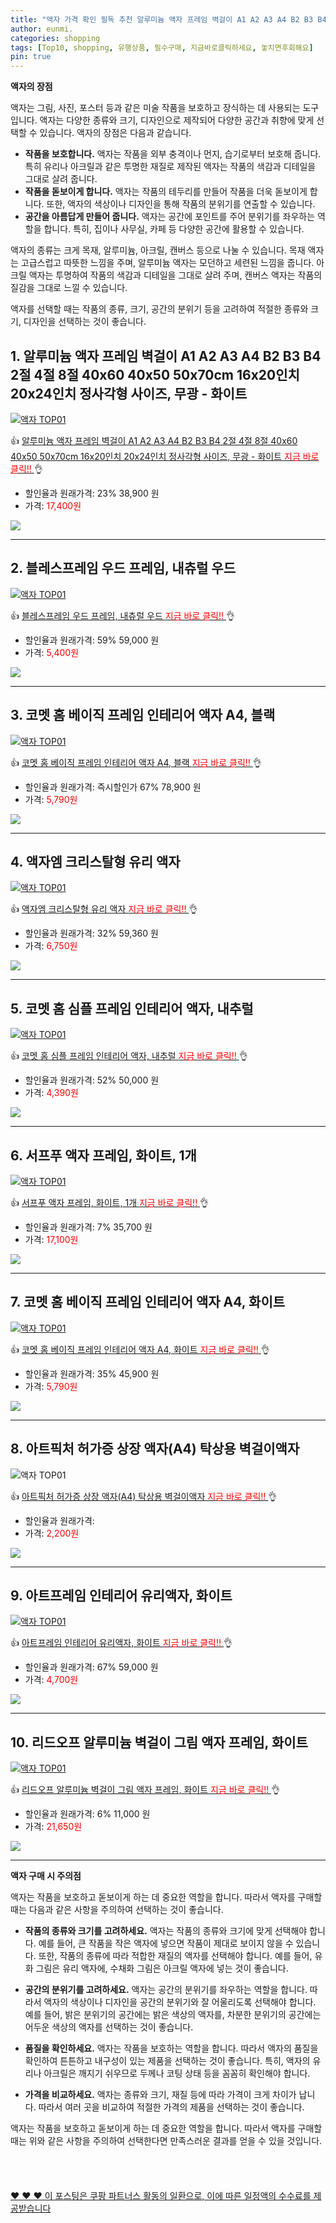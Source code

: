 ```yaml
---
title: "액자 가격 확인 필독 추천 알루미늄 액자 프레임 벽걸이 A1 A2 A3 A4 B2 B3 B4 2절 4절 8절 40x60 40x50 50x70cm 16x 비교 장점 구매가이드"
author: eunmi.
categories: shopping
tags: [Top10, shopping, 유행상품, 필수구매, 지금바로클릭하세요, 놓치면후회해요]
pin: true
---
```

**액자의 장점**

액자는 그림, 사진, 포스터 등과 같은 미술 작품을 보호하고 장식하는 데 사용되는 도구입니다. 액자는 다양한 종류와 크기, 디자인으로 제작되어 다양한 공간과 취향에 맞게 선택할 수 있습니다. 액자의 장점은 다음과 같습니다.

* **작품을 보호합니다.** 액자는 작품을 외부 충격이나 먼지, 습기로부터 보호해 줍니다. 특히 유리나 아크릴과 같은 투명한 재질로 제작된 액자는 작품의 색감과 디테일을 그대로 살려 줍니다.
* **작품을 돋보이게 합니다.** 액자는 작품의 테두리를 만들어 작품을 더욱 돋보이게 합니다. 또한, 액자의 색상이나 디자인을 통해 작품의 분위기를 연출할 수 있습니다.
* **공간을 아름답게 만들어 줍니다.** 액자는 공간에 포인트를 주어 분위기를 좌우하는 역할을 합니다. 특히, 집이나 사무실, 카페 등 다양한 공간에 활용할 수 있습니다.

액자의 종류는 크게 목재, 알루미늄, 아크릴, 캔버스 등으로 나눌 수 있습니다. 목재 액자는 고급스럽고 따뜻한 느낌을 주며, 알루미늄 액자는 모던하고 세련된 느낌을 줍니다. 아크릴 액자는 투명하여 작품의 색감과 디테일을 그대로 살려 주며, 캔버스 액자는 작품의 질감을 그대로 느낄 수 있습니다.

액자를 선택할 때는 작품의 종류, 크기, 공간의 분위기 등을 고려하여 적절한 종류와 크기, 디자인을 선택하는 것이 좋습니다.

   

## 1. 알루미늄 액자 프레임 벽걸이 A1 A2 A3 A4 B2 B3 B4 2절 4절 8절 40x60 40x50 50x70cm 16x20인치 20x24인치 정사각형 사이즈, 무광 - 화이트

[![액자 TOP01](https://thumbnail7.coupangcdn.com/thumbnails/remote/230x230ex/image/vendor_inventory/5b81/9b9b9c709e9e7e0eaa12854a39b1e4b82073d4f4e61f46e5fccaa19bd930.jpg)](https://link.coupang.com/re/AFFSDP?lptag=AF3617701&subid=GithubCoopas&pageKey=7702355844&traceid=V0-153&itemId=20625828118&vendorItemId=86690787502)


👍 [알루미늄 액자 프레임 벽걸이 A1 A2 A3 A4 B2 B3 B4 2절 4절 8절 40x60 40x50 50x70cm 16x20인치 20x24인치 정사각형 사이즈, 무광 - 화이트 <font color=red> 지금 바로 클릭!! </font> ](https://link.coupang.com/re/AFFSDP?lptag=AF3617701&subid=GithubCoopas&pageKey=7702355844&traceid=V0-153&itemId=20625828118&vendorItemId=86690787502) 👌 


- 할인율과 원래가격: 23%  38,900   원
- 가격: <span style='color:red'>17,400원</span>

[![](/discount_price.png)](https://link.coupang.com/re/AFFSDP?lptag=AF3617701&subid=GithubCoopas&pageKey=7702355844&traceid=V0-153&itemId=20625828118&vendorItemId=86690787502)

---


   

## 2. 블레스프레임 우드 프레임, 내츄럴 우드

[![액자 TOP01](https://thumbnail10.coupangcdn.com/thumbnails/remote/230x230ex/image/retail/images/2021/02/25/13/7/05ead7fc-494b-48f8-87d0-cb7fca40c387.jpg)](https://link.coupang.com/re/AFFSDP?lptag=AF3617701&subid=GithubCoopas&pageKey=5071290370&traceid=V0-153&itemId=6862954627&vendorItemId=74155549978)


👍 [블레스프레임 우드 프레임, 내츄럴 우드 <font color=red> 지금 바로 클릭!! </font> ](https://link.coupang.com/re/AFFSDP?lptag=AF3617701&subid=GithubCoopas&pageKey=5071290370&traceid=V0-153&itemId=6862954627&vendorItemId=74155549978) 👌 


- 할인율과 원래가격: 59%  59,000   원
- 가격: <span style='color:red'>5,400원</span>

[![](/discount_price.png)](https://link.coupang.com/re/AFFSDP?lptag=AF3617701&subid=GithubCoopas&pageKey=5071290370&traceid=V0-153&itemId=6862954627&vendorItemId=74155549978)

---


   

## 3. 코멧 홈 베이직 프레임 인테리어 액자 A4, 블랙

[![액자 TOP01](https://thumbnail8.coupangcdn.com/thumbnails/remote/230x230ex/image/retail/images/4986181810910720-76a8efe4-d0fe-45f0-a4e8-59d484c80b60.jpg)](https://link.coupang.com/re/AFFSDP?lptag=AF3617701&subid=GithubCoopas&pageKey=7457976329&traceid=V0-153&itemId=19432592369&vendorItemId=86543809822)


👍 [코멧 홈 베이직 프레임 인테리어 액자 A4, 블랙 <font color=red> 지금 바로 클릭!! </font> ](https://link.coupang.com/re/AFFSDP?lptag=AF3617701&subid=GithubCoopas&pageKey=7457976329&traceid=V0-153&itemId=19432592369&vendorItemId=86543809822) 👌 


- 할인율과 원래가격: 즉시할인가 67%  78,900   원
- 가격: <span style='color:red'>5,790원</span>

[![](/discount_price.png)](https://link.coupang.com/re/AFFSDP?lptag=AF3617701&subid=GithubCoopas&pageKey=7457976329&traceid=V0-153&itemId=19432592369&vendorItemId=86543809822)

---


   

## 4. 액자엠 크리스탈형 유리 액자

[![액자 TOP01](https://thumbnail10.coupangcdn.com/thumbnails/remote/230x230ex/image/retail/images/4274036377810619-22be6fa4-ac77-4fd2-92d9-85420da19700.jpg)](https://link.coupang.com/re/AFFSDP?lptag=AF3617701&subid=GithubCoopas&pageKey=1744651479&traceid=V0-153&itemId=2970632498&vendorItemId=70959052063)


👍 [액자엠 크리스탈형 유리 액자 <font color=red> 지금 바로 클릭!! </font> ](https://link.coupang.com/re/AFFSDP?lptag=AF3617701&subid=GithubCoopas&pageKey=1744651479&traceid=V0-153&itemId=2970632498&vendorItemId=70959052063) 👌 


- 할인율과 원래가격: 32%  59,360   원
- 가격: <span style='color:red'>6,750원</span>

[![](/discount_price.png)](https://link.coupang.com/re/AFFSDP?lptag=AF3617701&subid=GithubCoopas&pageKey=1744651479&traceid=V0-153&itemId=2970632498&vendorItemId=70959052063)

---


   

## 5. 코멧 홈 심플 프레임 인테리어 액자, 내추럴

[![액자 TOP01](https://thumbnail6.coupangcdn.com/thumbnails/remote/230x230ex/image/retail/images/3117190316035501-02c191e1-8cb4-4557-9703-61512afc03f3.jpg)](https://link.coupang.com/re/AFFSDP?lptag=AF3617701&subid=GithubCoopas&pageKey=7457976356&traceid=V0-153&itemId=19432592508&vendorItemId=86543809916)


👍 [코멧 홈 심플 프레임 인테리어 액자, 내추럴 <font color=red> 지금 바로 클릭!! </font> ](https://link.coupang.com/re/AFFSDP?lptag=AF3617701&subid=GithubCoopas&pageKey=7457976356&traceid=V0-153&itemId=19432592508&vendorItemId=86543809916) 👌 


- 할인율과 원래가격: 52%  50,000   원
- 가격: <span style='color:red'>4,390원</span>

[![](/discount_price.png)](https://link.coupang.com/re/AFFSDP?lptag=AF3617701&subid=GithubCoopas&pageKey=7457976356&traceid=V0-153&itemId=19432592508&vendorItemId=86543809916)

---


   

## 6. 서프푸 액자 프레임, 화이트, 1개

[![액자 TOP01](https://thumbnail10.coupangcdn.com/thumbnails/remote/230x230ex/image/retail/images/2023/02/01/13/3/6c0a3580-5dd0-4dee-b067-02a409f8586b.jpg)](https://link.coupang.com/re/AFFSDP?lptag=AF3617701&subid=GithubCoopas&pageKey=7104043829&traceid=V0-153&itemId=17743059327&vendorItemId=84907663898)


👍 [서프푸 액자 프레임, 화이트, 1개 <font color=red> 지금 바로 클릭!! </font> ](https://link.coupang.com/re/AFFSDP?lptag=AF3617701&subid=GithubCoopas&pageKey=7104043829&traceid=V0-153&itemId=17743059327&vendorItemId=84907663898) 👌 


- 할인율과 원래가격: 7%  35,700   원
- 가격: <span style='color:red'>17,100원</span>

[![](/discount_price.png)](https://link.coupang.com/re/AFFSDP?lptag=AF3617701&subid=GithubCoopas&pageKey=7104043829&traceid=V0-153&itemId=17743059327&vendorItemId=84907663898)

---


   

## 7. 코멧 홈 베이직 프레임 인테리어 액자 A4, 화이트

[![액자 TOP01](https://thumbnail6.coupangcdn.com/thumbnails/remote/230x230ex/image/retail/images/4986068675225148-024cd0ef-22a1-46c2-9210-aa8471b4179f.jpg)](https://link.coupang.com/re/AFFSDP?lptag=AF3617701&subid=GithubCoopas&pageKey=7457976329&traceid=V0-153&itemId=19432592375&vendorItemId=86543809838)


👍 [코멧 홈 베이직 프레임 인테리어 액자 A4, 화이트 <font color=red> 지금 바로 클릭!! </font> ](https://link.coupang.com/re/AFFSDP?lptag=AF3617701&subid=GithubCoopas&pageKey=7457976329&traceid=V0-153&itemId=19432592375&vendorItemId=86543809838) 👌 


- 할인율과 원래가격: 35%  45,900   원
- 가격: <span style='color:red'>5,790원</span>

[![](/discount_price.png)](https://link.coupang.com/re/AFFSDP?lptag=AF3617701&subid=GithubCoopas&pageKey=7457976329&traceid=V0-153&itemId=19432592375&vendorItemId=86543809838)

---


   

## 8. 아트픽처 허가증 상장 액자(A4) 탁상용 벽걸이액자

![액자 TOP01](https://thumbnail10.coupangcdn.com/thumbnails/remote/230x230ex/image/vendor_inventory/dea8/fbb02b5bbff124f717957bc71cc129ed3dcbb9dbccccfea628b6553eb421.JPG)


👍 [아트픽처 허가증 상장 액자(A4) 탁상용 벽걸이액자 <font color=red> 지금 바로 클릭!! </font> ](https://link.coupang.com/re/AFFSDP?lptag=AF3617701&subid=GithubCoopas&pageKey=5498874527&traceid=V0-153&itemId=8536663169&vendorItemId=82885864891) 👌 


- 할인율과 원래가격: 
- 가격: <span style='color:red'>2,200원</span>

[![](/discount_price.png)](https://link.coupang.com/re/AFFSDP?lptag=AF3617701&subid=GithubCoopas&pageKey=5498874527&traceid=V0-153&itemId=8536663169&vendorItemId=82885864891)

---


   

## 9. 아트프레임 인테리어 유리액자, 화이트

[![액자 TOP01](https://thumbnail8.coupangcdn.com/thumbnails/remote/230x230ex/image/vendor_inventory/33fe/235eae8b1ffcde80b2bae326c5ab41744dd1e0251f3c4f92cbc5f385cbe2.jpg)](https://link.coupang.com/re/AFFSDP?lptag=AF3617701&subid=GithubCoopas&pageKey=7383720652&traceid=V0-153&itemId=19074847801&vendorItemId=86822775892)


👍 [아트프레임 인테리어 유리액자, 화이트 <font color=red> 지금 바로 클릭!! </font> ](https://link.coupang.com/re/AFFSDP?lptag=AF3617701&subid=GithubCoopas&pageKey=7383720652&traceid=V0-153&itemId=19074847801&vendorItemId=86822775892) 👌 


- 할인율과 원래가격: 67%  59,000   원
- 가격: <span style='color:red'>4,700원</span>

[![](/discount_price.png)](https://link.coupang.com/re/AFFSDP?lptag=AF3617701&subid=GithubCoopas&pageKey=7383720652&traceid=V0-153&itemId=19074847801&vendorItemId=86822775892)

---


   

## 10. 리드오프 알루미늄 벽걸이 그림 액자 프레임, 화이트

[![액자 TOP01](https://thumbnail6.coupangcdn.com/thumbnails/remote/230x230ex/image/retail/images/2970589743154446-88a2a3e7-668f-47b8-a44b-b7cc5af3a6e5.jpg)](https://link.coupang.com/re/AFFSDP?lptag=AF3617701&subid=GithubCoopas&pageKey=7093315909&traceid=V0-153&itemId=17683217803&vendorItemId=84848399681)


👍 [리드오프 알루미늄 벽걸이 그림 액자 프레임, 화이트 <font color=red> 지금 바로 클릭!! </font> ](https://link.coupang.com/re/AFFSDP?lptag=AF3617701&subid=GithubCoopas&pageKey=7093315909&traceid=V0-153&itemId=17683217803&vendorItemId=84848399681) 👌 


- 할인율과 원래가격: 6%  11,000   원
- 가격: <span style='color:red'>21,650원</span>

[![](/discount_price.png)](https://link.coupang.com/re/AFFSDP?lptag=AF3617701&subid=GithubCoopas&pageKey=7093315909&traceid=V0-153&itemId=17683217803&vendorItemId=84848399681)

---
**액자 구매 시 주의점**

액자는 작품을 보호하고 돋보이게 하는 데 중요한 역할을 합니다. 따라서 액자를 구매할 때는 다음과 같은 사항을 주의하여 선택하는 것이 좋습니다.

* **작품의 종류와 크기를 고려하세요.** 액자는 작품의 종류와 크기에 맞게 선택해야 합니다. 예를 들어, 큰 작품을 작은 액자에 넣으면 작품이 제대로 보이지 않을 수 있습니다. 또한, 작품의 종류에 따라 적합한 재질의 액자를 선택해야 합니다. 예를 들어, 유화 그림은 유리 액자에, 수채화 그림은 아크릴 액자에 넣는 것이 좋습니다.

* **공간의 분위기를 고려하세요.** 액자는 공간의 분위기를 좌우하는 역할을 합니다. 따라서 액자의 색상이나 디자인을 공간의 분위기와 잘 어울리도록 선택해야 합니다. 예를 들어, 밝은 분위기의 공간에는 밝은 색상의 액자를, 차분한 분위기의 공간에는 어두운 색상의 액자를 선택하는 것이 좋습니다.

* **품질을 확인하세요.** 액자는 작품을 보호하는 역할을 합니다. 따라서 액자의 품질을 확인하여 튼튼하고 내구성이 있는 제품을 선택하는 것이 좋습니다. 특히, 액자의 유리나 아크릴은 깨지기 쉬우므로 두께나 코팅 상태 등을 꼼꼼히 확인해야 합니다.

* **가격을 비교하세요.** 액자는 종류와 크기, 재질 등에 따라 가격이 크게 차이가 납니다. 따라서 여러 곳을 비교하여 적절한 가격의 제품을 선택하는 것이 좋습니다.

액자는 작품을 보호하고 돋보이게 하는 데 중요한 역할을 합니다. 따라서 액자를 구매할 때는 위와 같은 사항을 주의하여 선택한다면 만족스러운 결과를 얻을 수 있을 것입니다.<br><br><br><br><br> [ ❤ ❤ ❤ 이 포스팅은 쿠팡 파트너스 활동의 일환으로, 이에 따른 일정액의 수수료를 제공받습니다](https://link.coupang.com/a/bcEFyh)
